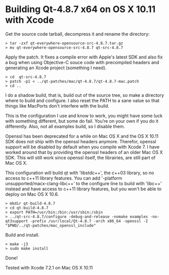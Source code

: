 
Building Qt-4.8.7 x64 on OS X 10.11 with Xcode
==============================================

Get the source code tarball, decompress it and rename the directory:

    > tar -zxf qt-everywhere-opensource-src-4.8.7.tar.gz
    > mv qt-everywhere-opensource-src-4.8.7 qt-src-4.8.7

Apply the patch. It fixes a compile error with Apple's latest SDK and
also fix a bug when using Objective-C souce code with precompiled
headers and generating an Xcode project (something I need).

    > cd  qt-src-4.8.7
	> patch -p1 < ../qt-patches/mac/qt-4.8.7/qt-4.8.7-mac.patch
	> cd ..

I do a shadow build, that is, build out of the source tree, so make a
directory where to build and configure. I also reset the PATH
to a sane value so that things like MacPorts don't interfere with the
build.

This is the configuration I use and know to work, you might
have some luck with something different, but some do fail. You’re on
your own if you do it differently. Also, not all examples build,
so I disable them.

Openssl has been deprecated for a while on Mac OS X and the
OS X 10.11 SDK does not ship with the openssl headers anymore. Therefor,
openssl support will be disabled by default when you compile with
Xcode 7. I have worked around that by providing the openssl headers of
an older Mac OS X SDK. This will still work since openssl itself, the
librairies, are still part of Mac OS X.

This configuration will build qt with 'libstdc++', the c++03 library,
so no access to c++11 library features. You can add
'-platform unsupported/macx-clang-libc++' to the configure line to build
with 'libc++' instead and have access to c++11 library features, but you
won't be able to deploy on Mac OS X 10.6.

    > mkdir qt-build-4.8.7
    > cd qt-build-4.8.7
    > export PATH=/usr/bin:/bin:/usr/sbin:/sbin
    > ../qt-src-4.8.7/configure -debug-and-release -nomake examples -no-qt3support -prefix /usr/local/Qt-4.8.7 -arch x86_64 -openssl -I "$PWD/../qt-patches/mac_openssl_include"

Build and install.

    > make -j3
    > sudo make install

Done!

Tested with Xcode 7.2.1 on Mac OS X 10.11
